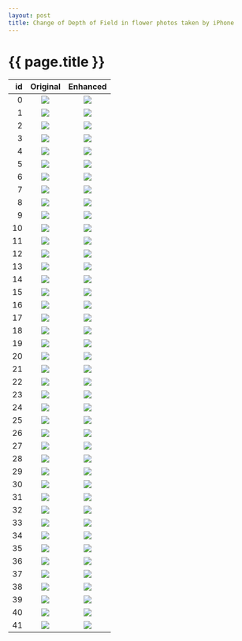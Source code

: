 ```yaml
---
layout: post
title: Change of Depth of Field in flower photos taken by iPhone
---
```

{{ page.title }}
================

| id | Original | Enhanced |
|---:|:---------:|:----------:|
| 0 | ![]({{site.baseurl}}/images/iphone-to-dslr-flower/test/real_A/c1.staticflickr.com-1-763-32581865124_8e80b0e0f2.jpg) | ![]({{site.baseurl}}/images/iphone-to-dslr-flower/test/fake_B/c1.staticflickr.com-1-763-32581865124_8e80b0e0f2.jpg) | 
| 1 | ![]({{site.baseurl}}/images/iphone-to-dslr-flower/test/real_A/c1.staticflickr.com-3-2887-33395034491_d9f2338994.jpg) | ![]({{site.baseurl}}/images/iphone-to-dslr-flower/test/fake_B/c1.staticflickr.com-3-2887-33395034491_d9f2338994.jpg) | 
| 2 | ![]({{site.baseurl}}/images/iphone-to-dslr-flower/test/real_A/c1.staticflickr.com-3-2910-33041518530_d28ea76c05.jpg) | ![]({{site.baseurl}}/images/iphone-to-dslr-flower/test/fake_B/c1.staticflickr.com-3-2910-33041518530_d28ea76c05.jpg) | 
| 3 | ![]({{site.baseurl}}/images/iphone-to-dslr-flower/test/real_A/c1.staticflickr.com-3-2822-33504455386_52a3077ac8.jpg) | ![]({{site.baseurl}}/images/iphone-to-dslr-flower/test/fake_B/c1.staticflickr.com-3-2822-33504455386_52a3077ac8.jpg) | 
| 4 | ![]({{site.baseurl}}/images/iphone-to-dslr-flower/test/real_A/c1.staticflickr.com-3-2806-33098149442_354c2f26ed.jpg) | ![]({{site.baseurl}}/images/iphone-to-dslr-flower/test/fake_B/c1.staticflickr.com-3-2806-33098149442_354c2f26ed.jpg) | 
| 5 | ![]({{site.baseurl}}/images/iphone-to-dslr-flower/test/real_A/c1.staticflickr.com-9-8073-29656831652_ba1c9e40a9.jpg) | ![]({{site.baseurl}}/images/iphone-to-dslr-flower/test/fake_B/c1.staticflickr.com-9-8073-29656831652_ba1c9e40a9.jpg) | 
| 6 | ![]({{site.baseurl}}/images/iphone-to-dslr-flower/test/real_A/c1.staticflickr.com-4-3907-33269048062_d22145a93d.jpg) | ![]({{site.baseurl}}/images/iphone-to-dslr-flower/test/fake_B/c1.staticflickr.com-4-3907-33269048062_d22145a93d.jpg) | 
| 7 | ![]({{site.baseurl}}/images/iphone-to-dslr-flower/test/real_A/c1.staticflickr.com-9-8432-29733300036_74077df80a.jpg) | ![]({{site.baseurl}}/images/iphone-to-dslr-flower/test/fake_B/c1.staticflickr.com-9-8432-29733300036_74077df80a.jpg) | 
| 8 | ![]({{site.baseurl}}/images/iphone-to-dslr-flower/test/real_A/c1.staticflickr.com-1-435-32277849120_ae4c5dc9be.jpg) | ![]({{site.baseurl}}/images/iphone-to-dslr-flower/test/fake_B/c1.staticflickr.com-1-435-32277849120_ae4c5dc9be.jpg) | 
| 9 | ![]({{site.baseurl}}/images/iphone-to-dslr-flower/test/real_A/c1.staticflickr.com-1-753-33276302616_cc1682b670.jpg) | ![]({{site.baseurl}}/images/iphone-to-dslr-flower/test/fake_B/c1.staticflickr.com-1-753-33276302616_cc1682b670.jpg) | 
| 10 | ![]({{site.baseurl}}/images/iphone-to-dslr-flower/test/real_A/c1.staticflickr.com-3-2812-33098149612_0b603e20c8.jpg) | ![]({{site.baseurl}}/images/iphone-to-dslr-flower/test/fake_B/c1.staticflickr.com-3-2812-33098149612_0b603e20c8.jpg) | 
| 11 | ![]({{site.baseurl}}/images/iphone-to-dslr-flower/test/real_A/c1.staticflickr.com-4-3760-32581867154_d66ff72bdd.jpg) | ![]({{site.baseurl}}/images/iphone-to-dslr-flower/test/fake_B/c1.staticflickr.com-4-3760-32581867154_d66ff72bdd.jpg) | 
| 12 | ![]({{site.baseurl}}/images/iphone-to-dslr-flower/test/real_A/c1.staticflickr.com-3-2946-33041850440_346b2a568e.jpg) | ![]({{site.baseurl}}/images/iphone-to-dslr-flower/test/fake_B/c1.staticflickr.com-3-2946-33041850440_346b2a568e.jpg) | 
| 13 | ![]({{site.baseurl}}/images/iphone-to-dslr-flower/test/real_A/c1.staticflickr.com-6-5577-30372820443_a48d38ee90.jpg) | ![]({{site.baseurl}}/images/iphone-to-dslr-flower/test/fake_B/c1.staticflickr.com-6-5577-30372820443_a48d38ee90.jpg) | 
| 14 | ![]({{site.baseurl}}/images/iphone-to-dslr-flower/test/real_A/c1.staticflickr.com-9-8061-29141610564_80301ff470.jpg) | ![]({{site.baseurl}}/images/iphone-to-dslr-flower/test/fake_B/c1.staticflickr.com-9-8061-29141610564_80301ff470.jpg) | 
| 15 | ![]({{site.baseurl}}/images/iphone-to-dslr-flower/test/real_A/c1.staticflickr.com-1-588-33298041911_b43a06fb00.jpg) | ![]({{site.baseurl}}/images/iphone-to-dslr-flower/test/fake_B/c1.staticflickr.com-1-588-33298041911_b43a06fb00.jpg) | 
| 16 | ![]({{site.baseurl}}/images/iphone-to-dslr-flower/test/real_A/c1.staticflickr.com-1-627-33424927725_d559895993.jpg) | ![]({{site.baseurl}}/images/iphone-to-dslr-flower/test/fake_B/c1.staticflickr.com-1-627-33424927725_d559895993.jpg) | 
| 17 | ![]({{site.baseurl}}/images/iphone-to-dslr-flower/test/real_A/c1.staticflickr.com-4-3896-33384295846_382ccbfd37.jpg) | ![]({{site.baseurl}}/images/iphone-to-dslr-flower/test/fake_B/c1.staticflickr.com-4-3896-33384295846_382ccbfd37.jpg) | 
| 18 | ![]({{site.baseurl}}/images/iphone-to-dslr-flower/test/real_A/c1.staticflickr.com-1-350-32620121711_e5b48f89a5.jpg) | ![]({{site.baseurl}}/images/iphone-to-dslr-flower/test/fake_B/c1.staticflickr.com-1-350-32620121711_e5b48f89a5.jpg) | 
| 19 | ![]({{site.baseurl}}/images/iphone-to-dslr-flower/test/real_A/c1.staticflickr.com-4-3923-33296488541_a6366e1af6.jpg) | ![]({{site.baseurl}}/images/iphone-to-dslr-flower/test/fake_B/c1.staticflickr.com-4-3923-33296488541_a6366e1af6.jpg) | 
| 20 | ![]({{site.baseurl}}/images/iphone-to-dslr-flower/test/real_A/c1.staticflickr.com-4-3928-33149660990_268b66a8a0.jpg) | ![]({{site.baseurl}}/images/iphone-to-dslr-flower/test/fake_B/c1.staticflickr.com-4-3928-33149660990_268b66a8a0.jpg) | 
| 21 | ![]({{site.baseurl}}/images/iphone-to-dslr-flower/test/real_A/c1.staticflickr.com-9-8873-29852080865_d4f1761f21.jpg) | ![]({{site.baseurl}}/images/iphone-to-dslr-flower/test/fake_B/c1.staticflickr.com-9-8873-29852080865_d4f1761f21.jpg) | 
| 22 | ![]({{site.baseurl}}/images/iphone-to-dslr-flower/test/real_A/c1.staticflickr.com-1-647-33098150682_6a1c4b8e9d.jpg) | ![]({{site.baseurl}}/images/iphone-to-dslr-flower/test/fake_B/c1.staticflickr.com-1-647-33098150682_6a1c4b8e9d.jpg) | 
| 23 | ![]({{site.baseurl}}/images/iphone-to-dslr-flower/test/real_A/c1.staticflickr.com-1-506-31771014510_567b1581fe.jpg) | ![]({{site.baseurl}}/images/iphone-to-dslr-flower/test/fake_B/c1.staticflickr.com-1-506-31771014510_567b1581fe.jpg) | 
| 24 | ![]({{site.baseurl}}/images/iphone-to-dslr-flower/test/real_A/c1.staticflickr.com-3-2877-33416588201_ab951ca071.jpg) | ![]({{site.baseurl}}/images/iphone-to-dslr-flower/test/fake_B/c1.staticflickr.com-3-2877-33416588201_ab951ca071.jpg) | 
| 25 | ![]({{site.baseurl}}/images/iphone-to-dslr-flower/test/real_A/c1.staticflickr.com-9-8111-29143645603_a9d118f0a3.jpg) | ![]({{site.baseurl}}/images/iphone-to-dslr-flower/test/fake_B/c1.staticflickr.com-9-8111-29143645603_a9d118f0a3.jpg) | 
| 26 | ![]({{site.baseurl}}/images/iphone-to-dslr-flower/test/real_A/c1.staticflickr.com-4-3782-33041455650_2b1aedf661.jpg) | ![]({{site.baseurl}}/images/iphone-to-dslr-flower/test/fake_B/c1.staticflickr.com-4-3782-33041455650_2b1aedf661.jpg) | 
| 27 | ![]({{site.baseurl}}/images/iphone-to-dslr-flower/test/real_A/c1.staticflickr.com-4-3757-33296421411_7385d9063b.jpg) | ![]({{site.baseurl}}/images/iphone-to-dslr-flower/test/fake_B/c1.staticflickr.com-4-3757-33296421411_7385d9063b.jpg) | 
| 28 | ![]({{site.baseurl}}/images/iphone-to-dslr-flower/test/real_A/c1.staticflickr.com-1-596-32659816223_e5a9dbdca0.jpg) | ![]({{site.baseurl}}/images/iphone-to-dslr-flower/test/fake_B/c1.staticflickr.com-1-596-32659816223_e5a9dbdca0.jpg) | 
| 29 | ![]({{site.baseurl}}/images/iphone-to-dslr-flower/test/real_A/c1.staticflickr.com-1-345-32680547201_16b60bd597.jpg) | ![]({{site.baseurl}}/images/iphone-to-dslr-flower/test/fake_B/c1.staticflickr.com-1-345-32680547201_16b60bd597.jpg) | 
| 30 | ![]({{site.baseurl}}/images/iphone-to-dslr-flower/test/real_A/c1.staticflickr.com-3-2652-32091691024_4034098c2b.jpg) | ![]({{site.baseurl}}/images/iphone-to-dslr-flower/test/fake_B/c1.staticflickr.com-3-2652-32091691024_4034098c2b.jpg) | 
| 31 | ![]({{site.baseurl}}/images/iphone-to-dslr-flower/test/real_A/c1.staticflickr.com-9-8475-29733268536_a7bbae527c.jpg) | ![]({{site.baseurl}}/images/iphone-to-dslr-flower/test/fake_B/c1.staticflickr.com-9-8475-29733268536_a7bbae527c.jpg) | 
| 32 | ![]({{site.baseurl}}/images/iphone-to-dslr-flower/test/real_A/c1.staticflickr.com-3-2669-32085879344_4535ae7aa0.jpg) | ![]({{site.baseurl}}/images/iphone-to-dslr-flower/test/fake_B/c1.staticflickr.com-3-2669-32085879344_4535ae7aa0.jpg) | 
| 33 | ![]({{site.baseurl}}/images/iphone-to-dslr-flower/test/real_A/c1.staticflickr.com-1-335-32713052756_5a4c6a03e4.jpg) | ![]({{site.baseurl}}/images/iphone-to-dslr-flower/test/fake_B/c1.staticflickr.com-1-335-32713052756_5a4c6a03e4.jpg) | 
| 34 | ![]({{site.baseurl}}/images/iphone-to-dslr-flower/test/real_A/c1.staticflickr.com-6-5330-31003476500_5012545c29.jpg) | ![]({{site.baseurl}}/images/iphone-to-dslr-flower/test/fake_B/c1.staticflickr.com-6-5330-31003476500_5012545c29.jpg) | 
| 35 | ![]({{site.baseurl}}/images/iphone-to-dslr-flower/test/real_A/c1.staticflickr.com-1-767-33203467565_28d203b4c3.jpg) | ![]({{site.baseurl}}/images/iphone-to-dslr-flower/test/fake_B/c1.staticflickr.com-1-767-33203467565_28d203b4c3.jpg) | 
| 36 | ![]({{site.baseurl}}/images/iphone-to-dslr-flower/test/real_A/c1.staticflickr.com-6-5485-30656115043_b4145b7ae5.jpg) | ![]({{site.baseurl}}/images/iphone-to-dslr-flower/test/fake_B/c1.staticflickr.com-6-5485-30656115043_b4145b7ae5.jpg) | 
| 37 | ![]({{site.baseurl}}/images/iphone-to-dslr-flower/test/real_A/c1.staticflickr.com-1-772-33179156506_dfe5527bd2.jpg) | ![]({{site.baseurl}}/images/iphone-to-dslr-flower/test/fake_B/c1.staticflickr.com-1-772-33179156506_dfe5527bd2.jpg) | 
| 38 | ![]({{site.baseurl}}/images/iphone-to-dslr-flower/test/real_A/c1.staticflickr.com-3-2290-32680551861_b231003bb4.jpg) | ![]({{site.baseurl}}/images/iphone-to-dslr-flower/test/fake_B/c1.staticflickr.com-3-2290-32680551861_b231003bb4.jpg) | 
| 39 | ![]({{site.baseurl}}/images/iphone-to-dslr-flower/test/real_A/c1.staticflickr.com-1-630-33384375666_cc66287eba.jpg) | ![]({{site.baseurl}}/images/iphone-to-dslr-flower/test/fake_B/c1.staticflickr.com-1-630-33384375666_cc66287eba.jpg) | 
| 40 | ![]({{site.baseurl}}/images/iphone-to-dslr-flower/test/real_A/c1.staticflickr.com-4-3711-33275026566_160ee9b340.jpg) | ![]({{site.baseurl}}/images/iphone-to-dslr-flower/test/fake_B/c1.staticflickr.com-4-3711-33275026566_160ee9b340.jpg) | 
| 41 | ![]({{site.baseurl}}/images/iphone-to-dslr-flower/test/real_A/c1.staticflickr.com-4-3806-33296066071_cd05c989a2.jpg) | ![]({{site.baseurl}}/images/iphone-to-dslr-flower/test/fake_B/c1.staticflickr.com-4-3806-33296066071_cd05c989a2.jpg) | 

